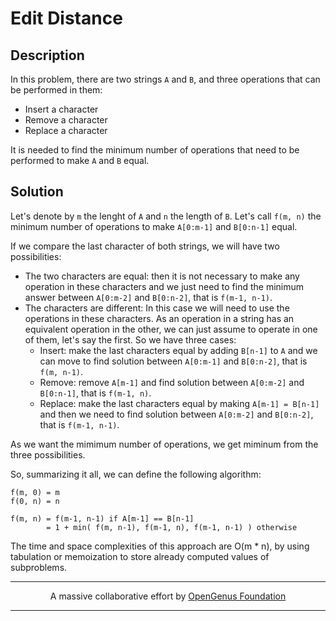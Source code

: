 # Edit Distance

Description
---
In this problem, there are two strings `A` and `B`,
and three operations that can be performed in them:

- Insert a character
- Remove a character
- Replace a character

It is needed to find the minimum number of operations
that need to be performed to make `A` and `B` equal.

Solution
---
Let's denote by `m` the lenght of `A` and `n` the length of `B`.
Let's call `f(m, n)` the minimum number of operations to make
`A[0:m-1]` and `B[0:n-1]` equal.

If we compare the last character of both strings,
we will have two possibilities:

- The two characters are equal: then it is not necessary to make
any operation in these characters and we just need to find the
minimum answer between `A[0:m-2]` and `B[0:n-2]`, that is `f(m-1, n-1)`.
- The characters are different: In this case we will need to use
the operations in these characters. As an operation in a string
has an equivalent operation in the other, we can just assume to
operate in one of them, let's say the first. So we have three cases:
  - Insert: make the last characters equal by adding `B[n-1]`
to `A` and we can move to find solution between `A[0:m-1]` and `B[0:n-2]`,
that is `f(m, n-1)`.
  - Remove: remove `A[m-1]` and find solution between
`A[0:m-2]` and `B[0:n-1]`, that is `f(m-1, n)`.
  - Replace: make the last characters equal by making `A[m-1] = B[n-1]`
and then we need to find solution between `A[0:m-2]` and `B[0:n-2]`,
that is `f(m-1, n-1)`.

As we want the mimimum number of operations, we get miminum from
the three possibilities.

So, summarizing it all, we can define the following algorithm:
```
f(m, 0) = m
f(0, n) = n

f(m, n) = f(m-1, n-1) if A[m-1] == B[n-1]
        = 1 + min( f(m, n-1), f(m-1, n), f(m-1, n-1) ) otherwise
```

The time and space complexities of this approach are O(m * n), by using
tabulation or memoization to store already computed values of subproblems.

---

<p align="center">
  A massive collaborative effort by <a href=https://github.com/OpenGenus/cosmos>OpenGenus Foundation</a>
</p>

---
